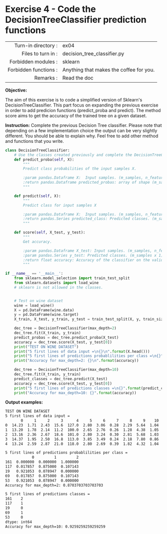 # Exercise 4 - Code the DecisionTreeClassifier prediction functions

|                         |                    |
| -----------------------:| ------------------ |
|   Turn-in directory :   |  ex04              |
|   Files to turn in :    |  decision_tree_classifier.py |
|   Forbidden modules :   |  sklearn           |
|   Forbidden functions : |  Anything that makes the coffee for you. |
|   Remarks :             |  Read the doc      |


**Objective:**

The aim of this exercise is to code a simplified version of Sklearn's DecisionTreeClassifier.
This part focus on expanding the previous exercise in order to add predicion functions (predict_proba and predict).
The method score aims to get the accuracy of the trained tree on a given dataset.

**Instruction:**
Complete the previous Decision Tree classifier. 
Please note that depending on a few implementation choice the output can be very slightly different. You should be able to explain why.
Feel free to add other method and functions that you write.

```python
class DecisionTreeClassifier:
    # Use the classes created previously and complete the DecisionTreeClassifier class with these 3 methods
    def predict_proba(self, X):
        """
        Predict class probabilities of the input samples X.

        :param pandas.Dataframe X:  Input samples. (m_samples, n_features)
        :return pandas.Dataframe predicted_probas: array of shape (m_samples, c_classes)
        """

    def predict(self, X):
        """
        Predict class for input samples X

        :param pandas.Dataframe X:  Input samples. (m_samples, n_features)
        :return pandas.Series predicted_class: Predicted classes. (m_samples x 1)
        """

    def score(self, X_test, y_test):
        """
        Get accuracy.

        :param pandas.Dataframe X_test: Input samples. (m_samples, n_features)
        :param pandas.Series y_test: Predicted classes. (m_samples x 1)
        :return float accuracy: Accuracy of the classifier on the validation set given.
        """

if __name__ == '__main__':
    from sklearn.model_selection import train_test_split
    from sklearn.datasets import load_wine 
    # sklearn is not allowed in the classes.


    # Test on wine dataset
    wine = load_wine()
    X = pd.DataFrame(wine.data)
    y = pd.DataFrame(wine.target)
    X_train, X_test, y_train, y_test = train_test_split(X, y, train_size=0.7, random_state=1)

    dec_tree = DecisionTreeClassifier(max_depth=2)
    dec_tree.fit(X_train, y_train)
    predict_probas = dec_tree.predict_proba(X_test)
    accuracy = dec_tree.score(X_test, y_test[0])
    print("TEST ON WINE DATASET")
    print("5 first lines of data input =\n{}\n".format(X.head()))
    print("5 first lines of predictions probablilities per class =\n{}".format(predict_probas.head()))
    print("Accuracy for max_depth=2: {}\n".format(accuracy))

    dec_tree = DecisionTreeClassifier(max_depth=10)
    dec_tree.fit(X_train, y_train)
    predict_classes = dec_tree.predict(X_test)
    accuracy = dec_tree.score(X_test, y_test[0])
    print("5 first lines of predictions classes =\n{}".format(predict_classes.head()))
    print("Accuracy for max_depth=10: {}".format(accuracy))
```


**Output examples:**
```bash
TEST ON WINE DATASET
5 first lines of data input =
       0     1     2     3      4     5     6     7     8     9    10    11      12
0  14.23  1.71  2.43  15.6  127.0  2.80  3.06  0.28  2.29  5.64  1.04  3.92  1065.0
1  13.20  1.78  2.14  11.2  100.0  2.65  2.76  0.26  1.28  4.38  1.05  3.40  1050.0
2  13.16  2.36  2.67  18.6  101.0  2.80  3.24  0.30  2.81  5.68  1.03  3.17  1185.0
3  14.37  1.95  2.50  16.8  113.0  3.85  3.49  0.24  2.18  7.80  0.86  3.45  1480.0
4  13.24  2.59  2.87  21.0  118.0  2.80  2.69  0.39  1.82  4.32  1.04  2.93   735.0

5 first lines of predictions probablilities per class =
            0         1         2
161  0.000000  0.000000  1.000000
117  0.017857  0.875000  0.107143
19   0.921053  0.078947  0.000000
69   0.017857  0.875000  0.107143
53   0.921053  0.078947  0.000000
Accuracy for max_depth=2: 0.8703703703703703

5 first lines of predictions classes =
161    2
117    1
19     0
69     1
53     0
dtype: int64
Accuracy for max_depth=10: 0.9259259259259259
```
